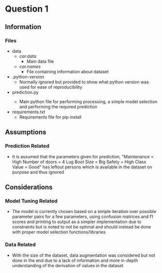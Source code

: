 # Question 1
## Information
### Files
- data
  - _car.data_
    - Main data file
  - _car.names_
    - File containing information about dataset
- .python-version
  - Normally ignored but provided to show what python version was used for ease of reproducibility
- prediction<span>.py
  - Main python file for performing processing, a simple model selection and performing the required prediction
- requirements.txt
  - Requirements file for pip install
## Assumptions
### Prediction Related
- It is assumed that the parameters given for prediction, "Maintenance = High Number of doors = 4 Lug Boot Size = Big Safety = High Class Value = Good" has leftout persons which is available in the dataset on purpose and thus ignored
## Considerations
### Model Tuning Related
- The model is currently chosen based on a simple iteration over possible parameter pairs for a few parameters, using confusion matrices and f1 scores and printing to output as a simpler implementation due to constraints but is noted to not be optimal and should instead be done with proper model selection functions/libraries
### Data Related
- With the size of the dataset, data augmentation was considered but not done in the end due to a lack of information and more in-depth understanding of the derivation of values in the dataset